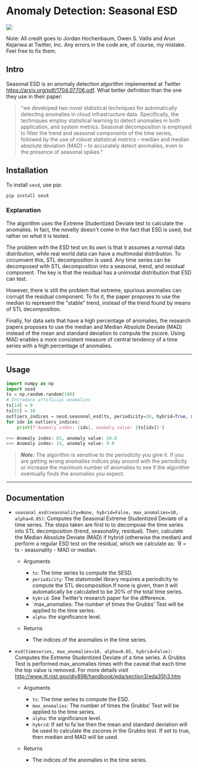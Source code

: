 # Anomaly Detection: Seasonal ESD
<a href="https://travis-ci.com/nachonavarro/seasonal-esd-anomaly-detection.svg?branch=master"><img src="https://travis-ci.com/nachonavarro/seasonal-esd-anomaly-detection.svg?branch=master" /></a>

Note: All credit goes to Jordan Hochenbaum, Owen S. Vallis and Arun Kejariwa at Twitter, Inc. Any errors in the code are, of course, my mistake. Feel free to fix them.

## Intro
Seasonal ESD is an anomaly detection algorithm implemented at Twitter https://arxiv.org/pdf/1704.07706.pdf. What better definition than the one they use in their paper:

> "we developed two novel statistical techniques
> for automatically detecting anomalies in cloud infrastructure
> data. Specifically, the techniques employ statistical learning
> to detect anomalies in both application, and system metrics.
> Seasonal decomposition is employed to filter the trend and
> seasonal components of the time series, followed by the use
> of robust statistical metrics – median and median absolute
> deviation (MAD) – to accurately detect anomalies, even in
> the presence of seasonal spikes."

## Installation

To install `sesd`, use pip:

```
pip install sesd
```


### Explanation
The algorithm uses the Extreme Studentized Deviate test to calculate the anomalies. In fact, the novelty doesn't come
in the fact that ESD is used, but rather on _what_ it is tested.

The problem with the ESD test on its own is that it assumes a normal data distribution, while real world data can have a multimodal distribution. To circumvent this, STL decomposition is used. Any time series can be decomposed with STL decomposition into a seasonal, trend, and residual component. The key is that the residual has a unimodal distribution that ESD can test. 

However, there is still the problem that extreme, spurious anomalies can corrupt the residual component. To fix it, the paper proposes to use the median to represent the "stable" trend, instead of the trend found by means of STL decomposition.

Finally, for data sets that have a high percentage of anomalies, the research papers proposes to use the median and Median Absolute Deviate (MAD) instead of the mean and standard deviation to compute the zscore. Using MAD enables a more consistent measure of central tendency of a time series with a high percentage of anomalies.

---

## Usage

```python
import numpy as np
import sesd
ts = np.random.random(100)
# Introduce artificial anomalies
ts[14] = 9
ts[83] = 10
outliers_indices = sesd.seasonal_esd(ts, periodicity=20, hybrid=True, max_anomalies=2)
for idx in outliers_indices:
    print(f'Anomaly index: {idx}, anomaly value: {ts[idx]}')

>>> Anomaly index: 83, anomaly value: 10.0
>>> Anomaly index: 14, anomaly value: 9.0
```

> **_Note:_**  The algorithm is sensitive to the periodicity you give it. If you are getting
wrong anomalies indices play around with the periodicity or increase the
maximum number of anomalies to see if the algorithm eventually finds the anomalies
you expect.

--- 

## Documentation


* `seasonal_esd(seasonality=None, hybrid=False, max_anomalies=10, alpha=0.05)`: Computes the Seasonal Extreme Studentized Deviate of a time series. The steps taken are first to to decompose the time series into STL decomposition (trend, seasonality, residual). Then, calculate the Median Absolute Deviate (MAD) if hybrid (otherwise the median) and perform a regular ESD test on the residual, which we calculate as: `R = ts - seasonality - MAD or median.

    * Arguments

        * `ts`: The time series to compute the SESD.
        * `periodicity`: The statsmodel library requires a periodicity to compute the STL decomposition If none is given, then it will automatically be calculated to be 20% of the total time series.
        * `hybrid`: See Twitter’s research paper for the difference.
        * `max_anomalies: The number of times the Grubbs’ Test will be applied to the time series.
        * `alpha`: the significance level.
    
    * Returns

        * The indices of the anomalies in the time series.

* `esd(timeseries, max_anomalies=10, alpha=0.05, hybrid=False)`: Computes the Extreme Studentized Deviate of a time series. A Grubbs Test is performed max_anomalies times with the caveat that each time the top value is removed. For more details visit http://www.itl.nist.gov/div898/handbook/eda/section3/eda35h3.htm

    * Arguments

        * `ts`: The time series to compute the ESD.
        * `max_anomalies`: The number of times the Grubbs’ Test will be applied to the time series.
        * `alpha`: the significance level.
        * `hybrid`: If set to fa`lse then the mean and standard deviation will be used to calculate the zscores in the Grubbs test. If set to true, then median and MAD will be used.
    
    * Returns

        * The indices of the anomalies in the time series.

